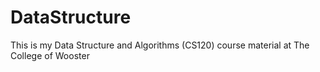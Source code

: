 # DataStructure
This is my Data Structure and Algorithms (CS120) course material at The College of Wooster
